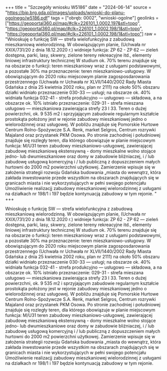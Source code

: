 +++
title = "Szczegóły wniosku W5186"
date = "2024-06-14"
source = "https://bip.brg.gda.pl/images/uploads/wnioski-do-planu-ogolnego/w5186.pdf"
tags = ["obręb: 0002", "wnioski-ogolne"]
geolinks = ["https://geoportal360.pl/map/#clk=226101_1.0002.197&stl=topo", "https://geoportal360.pl/map/#clk=226101_1.0002.198/1&stl=topo", "https://geoportal360.pl/map/#clk=226101_1.0002.198/1&stl=topo"]
raw = "Wnioskuję o funkcję SW — strefa wielofunkcyjna z zabudową mieszkaniową wielorodzinną. W obowiązującym planie, (Uchwała nr XXIX/731/20 z dnia 18.12.2020 r.) widnieje funkcja: ZP 62 - ZP 62 — zieleń dostępna, parki, lasy, skwery, zielone tereny rekreacyjne itd., elementy liniowej infrastruktury technicznej W studium ok. 70% terenu znajduje się na obszarze o funkcji: teren mieszkaniowy wraz z usługami podstawowymi, a pozostałe 30% ma przeznaczenie: teren mieszkaniowo-usługowy. W obowiązującym do 2020 roku miejscowym planie zagosposdarowania przestrzennego (Uchwała nr Uchwała nr XLVII/1440/2002 Rady Miasta Gdańska z dnia 25 kwietnia 2002 roku, plan nr 2111) na około 50% obszaru działki widniało przeznaczenie 030-33 — usługi; na obszarze ok. 40% widniała funkcja 032-41 - strefa produkcyjno — usługowo — składowa, a na obszarze ok. 10% istniało przeznaczenie: 029-31 - strefa mieszana usługowo — mieszkaniowa zawierająca strefy 23 I 33. Teren o dużej powierzchni, ok. 9 535 m2 i sprzyjającym zabudowie regularnym kształcie prostokąta położony jest w rejonie zabudowy mieszkaniowej jedno o wielorodzinnej oraz usługowej. W pobliżu znajduje się Pomorskie Hurtowe Centrum Rolno-Spożywcze S.A. Renk, market Selgros, Centrum rozrywki Majaland oraz przystanek PKM Osowa. Po stronie zachodniej i południowej znajduje się rozległy teren, dla którego obowiązuje w planie miejscowym funkcja: M/U31 teren zabudowy mieszkaniowo-usługowej, zawierającej zabudowę mieszkaniową ekstensywną - domy mieszkalne wolno stojące jedno- lub dwumieszkaniowe oraz domy w zabudowie bliźniaczej, i / lub zabudowę usługową komercyjną i / lub publiczną z dopuszczeniem małych hurtowni do 2000 m2 powierzchni użytkowej. Zamierzenie wpisuje się w założenia strategii rozwoju Gdańska budowania „miasta do wewnątrz, która zakłada inwestowanie przede wszystkim na obszarach znajdujących się w granicach miasta i nie wykorzystujących w pełni swojego potencjału Umożliwienie realizacjj zabudowy mieszkaniowej wielorodzinnej z usługami na działkach nr 198/1 i 197 będzie kontynuacją zabudowy w tym rejonie. "
+++

Wnioskuję o funkcję SW — strefa wielofunkcyjna z zabudową mieszkaniową wielorodzinną.
W obowiązującym planie, (Uchwała nr XXIX/731/20 z dnia 18.12.2020 r.) widnieje funkcja: ZP 62 - ZP 62 — zieleń
dostępna, parki, lasy, skwery, zielone tereny rekreacyjne itd., elementy liniowej infrastruktury technicznej
W studium ok. 70% terenu znajduje się na obszarze o funkcji: teren mieszkaniowy wraz z usługami podstawowymi, a
pozostałe 30% ma przeznaczenie: teren mieszkaniowo-usługowy.
W obowiązującym do 2020 roku miejscowym planie zagosposdarowania przestrzennego (Uchwała nr Uchwała nr
XLVII/1440/2002 Rady Miasta Gdańska z dnia 25 kwietnia 2002 roku, plan nr 2111) na około 50% obszaru działki
widniało przeznaczenie 030-33 — usługi; na obszarze ok. 40% widniała funkcja 032-41 - strefa produkcyjno —
usługowo — składowa, a na obszarze ok. 10% istniało przeznaczenie: 029-31 - strefa mieszana usługowo —
mieszkaniowa zawierająca strefy 23 I 33.
Teren o dużej powierzchni, ok. 9 535 m2 i sprzyjającym zabudowie regularnym kształcie prostokąta położony jest w
rejonie zabudowy mieszkaniowej jedno o wielorodzinnej oraz usługowej.
W pobliżu znajduje się Pomorskie Hurtowe Centrum Rolno-Spożywcze S.A. Renk, market Selgros, Centrum rozrywki
Majaland oraz przystanek PKM Osowa.
Po stronie zachodniej i południowej znajduje się rozległy teren, dla którego obowiązuje w planie miejscowym funkcja:
M/U31 teren zabudowy mieszkaniowo-usługowej, zawierającej zabudowę mieszkaniową ekstensywną - domy mieszkalne
wolno stojące jedno- lub dwumieszkaniowe oraz domy w zabudowie bliźniaczej, i / lub zabudowę usługową komercyjną i /
lub publiczną z dopuszczeniem małych hurtowni do 2000 m2 powierzchni użytkowej.
Zamierzenie wpisuje się w założenia strategii rozwoju Gdańska budowania „miasta do wewnątrz,
która zakłada inwestowanie przede wszystkim na obszarach znajdujących się w granicach miasta
i nie wykorzystujących w pełni swojego potencjału
Umożliwienie realizacjj zabudowy mieszkaniowej wielorodzinnej z usługami na działkach nr 198/1 i 197 będzie
kontynuacją zabudowy w tym rejonie.



